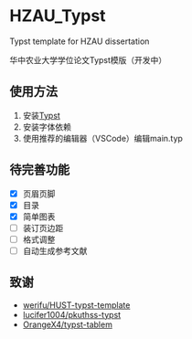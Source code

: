 # HZAU_Typst
Typst template for HZAU dissertation

华中农业大学学位论文Typst模版（开发中）

## 使用方法

1. 安装[Typst](https://typst.app/)
2. 安装字体依赖
3. 使用推荐的编辑器（VSCode）编辑main.typ

## 待完善功能

- [x] 页眉页脚
- [x] 目录
- [x] 简单图表
- [ ] 装订页边距
- [ ] 格式调整
- [ ] 自动生成参考文献

## 致谢

- [werifu/HUST-typst-template](https://github.com/werifu/HUST-typst-template/tree/main)
- [lucifer1004/pkuthss-typst](https://github.com/lucifer1004/pkuthss-typst/tree/main)
- [OrangeX4/typst-tablem](https://github.com/OrangeX4/typst-tablem)

